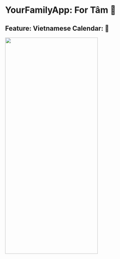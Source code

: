 # YourFamilyApp: For Tâm :revolving_hearts:

## Feature: Vietnamese Calendar: :calendar:
<img src="https://user-images.githubusercontent.com/26614687/188608403-e5994205-98dc-4c6b-bee2-66282a84e749.png" width="300" height="700" />
